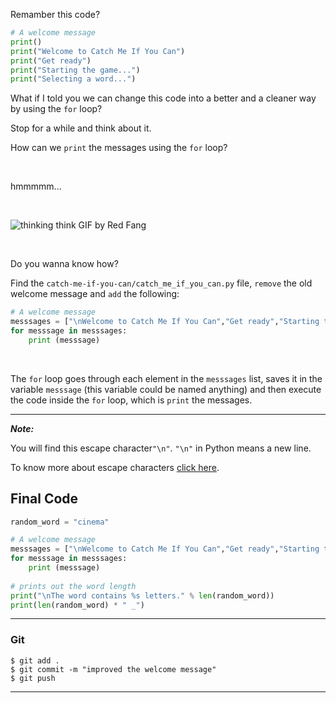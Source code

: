 ﻿Remamber this code?

```python
# A welcome message
print()
print("Welcome to Catch Me If You Can")
print("Get ready")
print("Starting the game...")
print("Selecting a word...")
```
What if I told you we can change this code into a better and a cleaner way by using the `for` loop?

Stop for  a while and think about it.

How can we `print` the messages using the `for` loop?

<br>

hmmmmm...

<br>

![thinking think GIF by Red Fang](https://media1.giphy.com/media/l3vRioHcAYTTZbXQA/giphy.gif?cid=ecf05e479162bd1ff634da3b63935a514c202f8249615693&rid=giphy.gif)


<br>


Do you wanna know how?

Find the `catch-me-if-you-can/catch_me_if_you_can.py` file, `remove` the old welcome message and `add` the following:

```python
# A welcome message
messsages = ["\nWelcome to Catch Me If You Can","Get ready","Starting the game...","Selecting a word..."]
for messsage in messsages:
    print (messsage)
```

<br>

The `for` loop goes through each element in the `messsages` list, saves it in the variable `messsage` (this variable could be named anything) and then execute the code inside the `for` loop, which is `print` the messages.


---
***Note:***

 You will find this escape character`"\n"`. `"\n"` in Python means a new line.

To know more about escape characters [click here](https://www.w3schools.com/python/gloss_python_escape_characters.asp).



## Final Code

```python
random_word = "cinema"

# A welcome message
messsages = ["\nWelcome to Catch Me If You Can","Get ready","Starting the game...","Selecting a word..."]
for messsage in messsages:
    print (messsage)
    
# prints out the word length
print("\nThe word contains %s letters." % len(random_word))
print(len(random_word) * " _")
```
----------

### Git


```
$ git add .
$ git commit -m "improved the welcome message"
$ git push
```

----------



